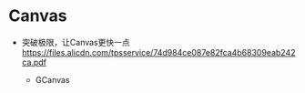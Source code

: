 # Canvas

- 突破极限，让Canvas更快一点 <https://files.alicdn.com/tpsservice/74d984ce087e82fca4b68309eab242ca.pdf>

  - GCanvas
